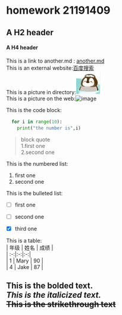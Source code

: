 # homework 21191409

## A H2 header  
#### A H4 header  

This is a link to another.md : [another.md](https://github.com/1127960155/homework/blob/master/another.md)  
This is an external website:[百度搜索](https://www.baidu.com/)  
This is a picture in directory:![image](/photo/q.jpg)  
This is a picture on the web:![image](https://www.runoob.com/wp-content/uploads/2019/03/36A89BDA-A062-4D66-A41B-0EBEE7891AB9.jpg)
  
This is the code block:  
```python
  for i in range(10):
    print("the number is",i)
```

> block quote  
> 1.first one  
> 2.second one  

This is the numbered list:  
1. first one
2. second one  
  
  
This is the bulleted list:  
- [ ] first one  
- [ ] second one 
- [x] third one
  
  

This is a table:  
| 年级 | 姓名 | 成绩 |  
| :-:|:-:|:-:|  
| 1 | Mary | 90 |  
| 4 | Jake | 87 |  
  
**This is the bolded text.**  
*This is the italicized text.*  
~~This is the strikethrough text~~  
---
